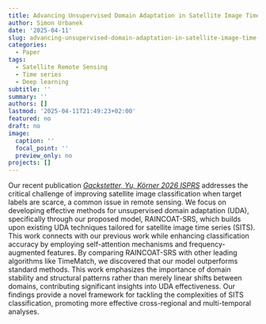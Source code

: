 ```yaml
---
title: Advancing Unsupervised Domain Adaptation in Satellite Image Time Series Classification
author: Simon Urbanek
date: '2025-04-11'
slug: advancing-unsupervised-domain-adaptation-in-satellite-image-time-series-classification
categories:
  - Paper
tags:
  - Satellite Remote Sensing
  - Time series
  - Deep learning
subtitle: ''
summary: ''
authors: []
lastmod: '2025-04-11T21:49:23+02:00'
featured: no
draft: no
image:
  caption: ''
  focal_point: ''
  preview_only: no
projects: []
---
```


Our recent publication [*Gackstetter, Yu, Körner 2026 ISPRS*](/publication/gackstetter-self-attention-2025) addresses the critical challenge of improving satellite image classification when target labels are scarce, a common issue in remote sensing. 
We focus on developing effective methods for unsupervised domain adaptation (UDA), specifically through our proposed model, RAINCOAT-SRS, which builds upon existing UDA techniques tailored for satellite image time series (SITS).
This work connects with our previous work while enhancing classification accuracy by employing self-attention mechanisms and frequency-augmented features. 
By comparing RAINCOAT-SRS with other leading algorithms like TimeMatch, we discovered that our model outperforms standard methods. 
This work emphasizes the importance of domain stability and structural patterns rather than merely linear shifts between domains, contributing significant insights into UDA effectiveness.
Our findings provide a novel framework for tackling the complexities of SITS classification, promoting more effective cross-regional and multi-temporal analyses.